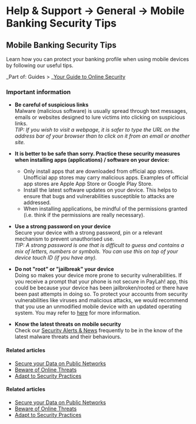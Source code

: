 # Help & Support -> General -> Mobile Banking Security Tips

## Mobile Banking Security Tips

Learn how you can protect your banking profile when using mobile devices by following our useful tips.

_Part of: Guides > _[Your Guide to Online Security](https://www.dbs.com.sg/personal/support/guide-online-security.html)

  


### Important information

  * **Be careful of suspicious links**  
Malware (malicious software) is usually spread through text messages, emails or websites designed to lure victims into clicking on suspicious links.  
_TIP: If you wish to visit a webpage, it is safer to type the URL on the address bar of your browser than to click on it from an email or another site._
  

  * **It is better to be safe than sorry. Practice these security measures when installing apps (applications) / software on your device:**
    * Only install apps that are downloaded from official app stores. Unofficial app stores may carry malicious apps. Examples of official app stores are Apple App Store or Google Play Store.
    * Install the latest software updates on your device. This helps to ensure that bugs and vulnerabilities susceptible to attacks are addressed.
    * When installing applications, be mindful of the permissions granted (i.e. think if the permissions are really necessary).
  

  * **Use a strong password on your device**  
Secure your device with a strong password, pin or a relevant mechanism to prevent unauthorised use.  
_TIP: A strong password is one that is difficult to guess and contains a mix of letters, numbers or symbols. You can use this on top of your device touch ID (if you have any)._
  

  * **Do not "root" or "jailbreak" your device**  
Doing so makes your device more prone to security vulnerabilities. If you receive a prompt that your phone is not secure in PayLah! app, this could be because your device has been jailbroken/rooted or there have been past attempts in doing so. To protect your accounts from security vulnerabilities like viruses and malicious attacks, we would recommend that you use an unmodified mobile device with an updated operating system. You may refer to [here](https://www.dbs.com.sg/personal/support/bank-ssb-paylah-avoid-using-jailbreak-device.html) for more information. 
  

  * **Know the latest threats on mobile security**  
Check our [Security Alerts & News](https://www.dbs.com.sg/personal/deposits/security-and-you/default.page) frequently to be in the know of the latest malware threats and their behaviours. 



#### Related articles

  * [Secure your Data on Public Networks](https://www.dbs.com.sg/personal/support/general-online-security-secure-your-wireless-network-access.html)
  * [Beware of Online Threats](https://www.dbs.com.sg/personal/support/general-online-security-beware-of-online-threats.html)
  * [Adapt to Security Practices](https://www.dbs.com.sg/personal/support/general-online-security-adapt-to-security-practices.html)



#### Related articles

  * [Secure your Data on Public Networks](https://www.dbs.com.sg/personal/support/general-online-security-secure-your-wireless-network-access.html)
  * [Beware of Online Threats](https://www.dbs.com.sg/personal/support/general-online-security-beware-of-online-threats.html)
  * [Adapt to Security Practices](https://www.dbs.com.sg/personal/support/general-online-security-adapt-to-security-practices.html)


